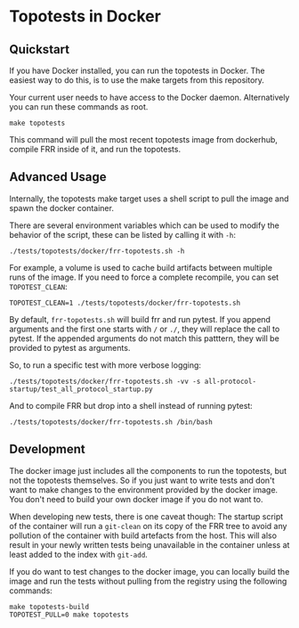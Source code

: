 # Topotests in Docker

## Quickstart

If you have Docker installed, you can run the topotests in Docker.
The easiest way to do this, is to use the make targets from this
repository.

Your current user needs to have access to the Docker daemon. Alternatively
you can run these commands as root.

```console
make topotests
```

This command will pull the most recent topotests image from dockerhub, compile FRR inside
of it, and run the topotests.

## Advanced Usage

Internally, the topotests make target uses a shell script to pull the image and spawn the docker
container.

There are several environment variables which can be used to modify the behavior
of the script, these can be listed by calling it with `-h`:

```console
./tests/topotests/docker/frr-topotests.sh -h
```

For example, a volume is used to cache build artifacts between multiple runs
of the image. If you need to force a complete recompile, you can set `TOPOTEST_CLEAN`:

```console
TOPOTEST_CLEAN=1 ./tests/topotests/docker/frr-topotests.sh
```

By default, `frr-topotests.sh` will build frr and run pytest. If you append
arguments and the first one starts with `/` or `./`, they will replace the call to
pytest. If the appended arguments do not match this patttern, they will be provided to
pytest as arguments.

So, to run a specific test with more verbose logging:

```console
./tests/topotests/docker/frr-topotests.sh -vv -s all-protocol-startup/test_all_protocol_startup.py
```

And to compile FRR but drop into a shell instead of running pytest:

```console
./tests/topotests/docker/frr-topotests.sh /bin/bash
```

## Development

The docker image just includes all the components to run the topotests, but not the topotests
themselves. So if you just want to write tests and don't want to make changes to the environment
provided by the docker image. You don't need to build your own docker image if you do not want to.

When developing new tests, there is one caveat though: The startup script of the container will
run a `git-clean` on its copy of the FRR tree to avoid any pollution of the container with build
artefacts from the host. This will also result in your newly written tests being unavailable in the
container unless at least added to the index with `git-add`.

If you do want to test changes to the docker image, you can locally build the image and run the tests
without pulling from the registry using the following commands:

```console
make topotests-build
TOPOTEST_PULL=0 make topotests
```
